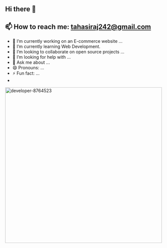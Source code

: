 ## Hi there 👋

## 📫 How to reach me: tahasiraj242@gmail.com

- 🔭 I’m currently working on an E-commerce website ...
- 🌱 I’m currently learning Web Development.
- 👯 I’m looking to collaborate on open source projects ...
- 🤔 I’m looking for help with ...
- 💬 Ask me about ...
- 😄 Pronouns: ...
- ⚡ Fun fact: ...
- 
<img src="https://github.com/user-attachments/assets/8e1f118f-30c7-4ead-9ce0-4a537a1bfde4" alt="developer-8764523" style="width: 100%; height: 500;" />

